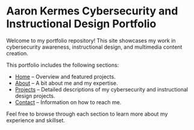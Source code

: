 # Aaron Kermes Cybersecurity and Instructional Design Portfolio

Welcome to my portfolio repository! This site showcases my work in cybersecurity awareness, instructional design, and multimedia content creation.

This portfolio includes the following sections:
- [Home](index.md) – Overview and featured projects.
- [About](about.md) – A bit about me and my expertise.
- [Projects](projects.md) – Detailed descriptions of my cybersecurity and instructional design projects.
- [Contact](contact.md) – Information on how to reach me.

Feel free to browse through each section to learn more about my experience and skillset.
